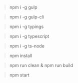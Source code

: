 
> npm i -g gulp

> npm i -g gulp-cli

> npm i -g typings

> npm i -g typescript

> npm i -g ts-node

> npm install

> npm run clean & npm run build

> npm start
